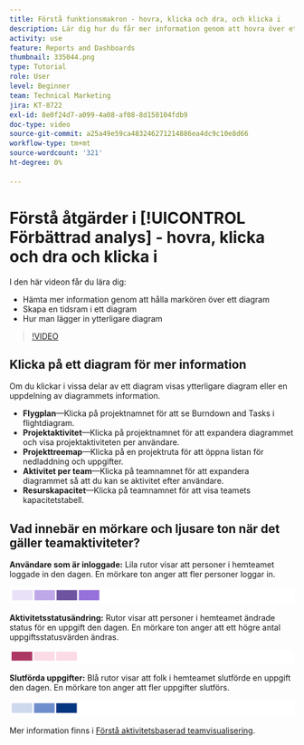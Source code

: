 ```yaml
---
title: Förstå funktionsmakron - hovra, klicka och dra, och klicka i
description: Lär dig hur du får mer information genom att hovra över ett diagram, skapa en tidsram i ett diagram och hur du gör så att ytterligare diagram visas, allt i [!UICONTROL Förbättrad analys].
activity: use
feature: Reports and Dashboards
thumbnail: 335044.png
type: Tutorial
role: User
level: Beginner
team: Technical Marketing
jira: KT-8722
exl-id: 8e0f24d7-a099-4a08-af08-8d150104fdb9
doc-type: video
source-git-commit: a25a49e59ca483246271214886ea4dc9c10e8d66
workflow-type: tm+mt
source-wordcount: '321'
ht-degree: 0%

---
```


# Förstå åtgärder i [!UICONTROL Förbättrad analys] - hovra, klicka och dra och klicka i

I den här videon får du lära dig:

* Hämta mer information genom att hålla markören över ett diagram
* Skapa en tidsram i ett diagram
* Hur man lägger in ytterligare diagram

>[!VIDEO](https://video.tv.adobe.com/v/335044/?quality=12&learn=on)

## Klicka på ett diagram för mer information

Om du klickar i vissa delar av ett diagram visas ytterligare diagram eller en uppdelning av diagrammets information.

* **Flygplan**—Klicka på projektnamnet för att se Burndown and Tasks i flightdiagram.
* **Projektaktivitet**—Klicka på projektnamnet för att expandera diagrammet och visa projektaktiviteten per användare.
* **Projekttreemap**—Klicka på en projektruta för att öppna listan för nedladdning och uppgifter.
* **Aktivitet per team**—Klicka på teamnamnet för att expandera diagrammet så att du kan se aktivitet efter användare.
* **Resurskapacitet**—Klicka på teamnamnet för att visa teamets kapacitetstabell.

## Vad innebär en mörkare och ljusare ton när det gäller teamaktiviteter?

**Användare som är inloggade:** Lila rutor visar att personer i hemteamet loggade in den dagen. En mörkare ton anger att fler personer loggar in.

![En bild med lila skuggade rutor](assets/purple-shaded-boxes.png)

**Aktivitetsstatusändring:** Rutor visar att personer i hemteamet ändrade status för en uppgift den dagen. En mörkare ton anger att ett högre antal uppgiftsstatusvärden ändras.

![En bild av rosa skuggade rutor](assets/pink-shaded-boxes.png)

**Slutförda uppgifter:** Blå rutor visar att folk i hemteamet slutförde en uppgift den dagen. En mörkare ton anger att fler uppgifter slutförs.

![En bild med blå skuggade rutor](assets/blue-shaded-boxes.png)

Mer information finns i [Förstå aktivitetsbaserad teamvisualisering](https://experienceleague.adobe.com/docs/workfront/using/reporting/enhanced-analytics/activity-by-team-overview.html?lang=en).
